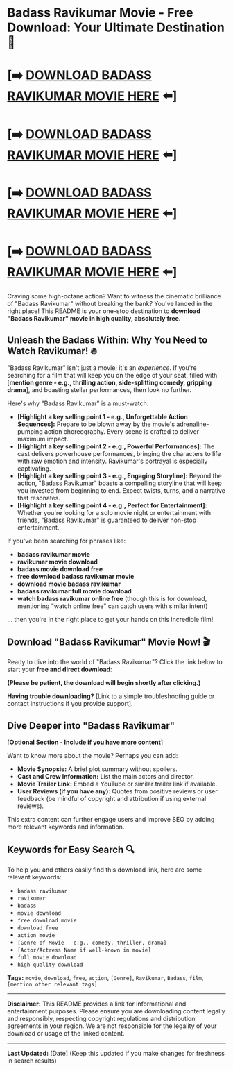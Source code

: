 # Badass Ravikumar Movie - Free Download: Your Ultimate Destination 🚀

# [**➡️ [DOWNLOAD BADASS RAVIKUMAR MOVIE HERE](https://poawooptugroo.com/4/8913827) ⬅️**]
# [**➡️ [DOWNLOAD BADASS RAVIKUMAR MOVIE HERE](https://poawooptugroo.com/4/8913826) ⬅️**]
# [**➡️ [DOWNLOAD BADASS RAVIKUMAR MOVIE HERE](https://poawooptugroo.com/4/8912935) ⬅️**]
# [**➡️ [DOWNLOAD BADASS RAVIKUMAR MOVIE HERE](https://poawooptugroo.com/4/8912974) ⬅️**]

Craving some high-octane action? Want to witness the cinematic brilliance of "Badass Ravikumar" without breaking the bank? You've landed in the right place! This README is your one-stop destination to **download "Badass Ravikumar" movie in high quality, absolutely free.**

## Unleash the Badass Within: Why You Need to Watch Ravikumar! 🔥

"Badass Ravikumar" isn't just a movie; it's an *experience*.  If you're searching for a film that will keep you on the edge of your seat, filled with [**mention genre - e.g., thrilling action, side-splitting comedy, gripping drama**], and boasting stellar performances, then look no further.

Here's why "Badass Ravikumar" is a must-watch:

*   **[Highlight a key selling point 1 - e.g.,  Unforgettable Action Sequences]:** Prepare to be blown away by the movie's adrenaline-pumping action choreography. Every scene is crafted to deliver maximum impact.
*   **[Highlight a key selling point 2 - e.g.,  Powerful Performances]:** The cast delivers powerhouse performances, bringing the characters to life with raw emotion and intensity. Ravikumar's portrayal is especially captivating.
*   **[Highlight a key selling point 3 - e.g.,  Engaging Storyline]:**  Beyond the action, "Badass Ravikumar" boasts a compelling storyline that will keep you invested from beginning to end. Expect twists, turns, and a narrative that resonates.
*   **[Highlight a key selling point 4 - e.g.,  Perfect for Entertainment]:** Whether you're looking for a solo movie night or entertainment with friends, "Badass Ravikumar" is guaranteed to deliver non-stop entertainment.

If you've been searching for phrases like:

*   **badass ravikumar movie**
*   **ravikumar movie download**
*   **badass movie download free**
*   **free download badass ravikumar movie**
*   **download movie badass ravikumar**
*   **badass ravikumar full movie download**
*   **watch badass ravikumar online free** (though this is for download, mentioning "watch online free" can catch users with similar intent)

... then you're in the right place to get your hands on this incredible film!

## Download "Badass Ravikumar" Movie Now! 🎬

Ready to dive into the world of "Badass Ravikumar"?  Click the link below to start your **free and direct download**:

**(Please be patient, the download will begin shortly after clicking.)**

**Having trouble downloading?** [Link to a simple troubleshooting guide or contact instructions if you provide support].

## Dive Deeper into "Badass Ravikumar"

[**Optional Section - Include if you have more content**]

Want to know more about the movie?  Perhaps you can add:

*   **Movie Synopsis:** A brief plot summary without spoilers.
*   **Cast and Crew Information:**  List the main actors and director.
*   **Movie Trailer Link:** Embed a YouTube or similar trailer link if available.
*   **User Reviews (if you have any):**  Quotes from positive reviews or user feedback (be mindful of copyright and attribution if using external reviews).

This extra content can further engage users and improve SEO by adding more relevant keywords and information.

## Keywords for Easy Search 🔍

To help you and others easily find this download link, here are some relevant keywords:

*   `badass ravikumar`
*   `ravikumar`
*   `badass`
*   `movie download`
*   `free download movie`
*   `download free`
*   `action movie`
*   `[Genre of Movie - e.g., comedy, thriller, drama]`
*   `[Actor/Actress Name if well-known in movie]`
*   `full movie download`
*   `high quality download`

**Tags:** `movie`, `download`, `free`, `action`, `[Genre]`, `Ravikumar`, `Badass`, `film`, `[mention other relevant tags]`

---

**Disclaimer:**  This README provides a link for informational and entertainment purposes. Please ensure you are downloading content legally and responsibly, respecting copyright regulations and distribution agreements in your region. We are not responsible for the legality of your download or usage of the linked content.

---
**Last Updated:** [Date]  (Keep this updated if you make changes for freshness in search results)
